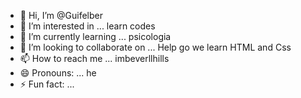 - 👋 Hi, I’m @Guifelber
- 👀 I’m interested in ... learn codes
- 🌱 I’m currently learning ... psicologia 
- 💞️ I’m looking to collaborate on ... Help go we learn HTML and Css
- 📫 How to reach me ... imbeverllhills
- 😄 Pronouns: ... he 
- ⚡ Fun fact: ... 

<!---
Guifelber/Guifelber is a ✨ special ✨ repository because its `README.md` (this file) appears on your GitHub profile.
You can click the Preview link to take a look at your changes.
--->
